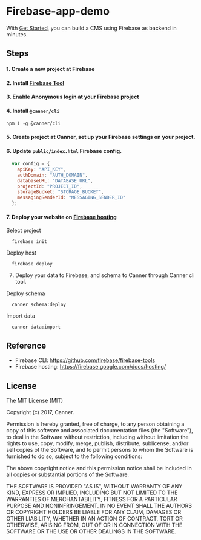 # Firebase-app-demo

With [Get Started](https://docs.canner.io/en/get-started), you can build a CMS using Firebase as backend in minutes.

## Steps

#### 1. Create a new project at Firebase
#### 2. Install [Firebase Tool](https://github.com/firebase/firebase-tools)
#### 3. Enable Anonymous login at your Firebase project
#### 4. Install `@canner/cli`

```
npm i -g @canner/cli
```

#### 5. Create project at Canner, set up your Firebase settings on your project.
#### 6. Update `public/index.html` Firebase config.

```js
  var config = {
    apiKey: "API_KEY",
    authDomain: "AUTH_DOMAIN",
    databaseURL: "DATABASE_URL",
    projectId: "PROJECT_ID",
    storageBucket: "STORAGE_BUCKET",
    messagingSenderId: "MESSAGING_SENDER_ID"
  };
```

#### 7. Deploy your website on [Firebase hosting](https://firebase.google.com/docs/hosting/)

Select project

```
  firebase init
```

Deploy host

```
  firebase deploy
```

7. Deploy your data to Firebase, and schema to Canner through Canner cli tool.

Deploy schema

```
  canner schema:deploy
```

Import data

```
  canner data:import
```

## Reference

- Firebase CLI: https://github.com/firebase/firebase-tools
- Firebase hosting: https://firebase.google.com/docs/hosting/

## License
The MIT License (MIT)

Copyright (c) 2017, Canner.

Permission is hereby granted, free of charge, to any person obtaining a 
copy of this software and associated documentation files (the "Software"), 
to deal in the Software without restriction, including without limitation 
the rights to use, copy, modify, merge, publish, distribute, sublicense, 
and/or sell copies of the Software, and to permit persons to whom the 
Software is furnished to do so, subject to the following conditions:

The above copyright notice and this permission notice shall be included in 
all copies or substantial portions of the Software.

THE SOFTWARE IS PROVIDED "AS IS", WITHOUT WARRANTY OF ANY KIND, EXPRESS 
OR IMPLIED, INCLUDING BUT NOT LIMITED TO THE WARRANTIES OF MERCHANTABILITY, 
FITNESS FOR A PARTICULAR PURPOSE AND NONINFRINGEMENT. IN NO EVENT SHALL THE 
AUTHORS OR COPYRIGHT HOLDERS BE LIABLE FOR ANY CLAIM, DAMAGES OR OTHER 
LIABILITY, WHETHER IN AN ACTION OF CONTRACT, TORT OR OTHERWISE, ARISING 
FROM, OUT OF OR IN CONNECTION WITH THE SOFTWARE OR THE USE OR OTHER 
DEALINGS IN THE SOFTWARE.
